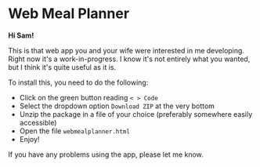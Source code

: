# Web Meal Planner

**Hi Sam!**

This is that web app you and your wife were interested in me developing. Right now it's a work-in-progress. I know it's not entirely what you wanted, but I think it's quite useful as it is.

To install this, you need to do the following:

- Click on the green button reading `< > Code`
- Select the dropdown option `Download ZIP` at the very bottom
- Unzip the package in a file of your choice (preferably somewhere easily accessible)
- Open the file `webmealplanner.html`
- Enjoy!

If you have any problems using the app, please let me know.